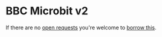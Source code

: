 # BBC Microbit v2
If there are no [open requests](../../../../issues?q=is%3Aissue+is%3Aopen+%22BBC+Microbit+v2%22+in%3Atitle) you're welcome to [borrow this](../../../../issues/new?title=Borrow+request+for+BBC+Microbit+v2&body=1+piece+of+%5Bthis%5D%28..%2Fblob%2Fmain%2F.%2FHardware%2FMicrocontrollers%2FBBC_Microbit_v2.md%29+for+~2+weeks.).
